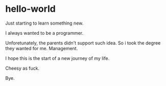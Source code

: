 # hello-world
Just starting to learn something new.

I always wanted to be a programmer.

Unforetunately, the parents didn't support such idea.
So i took the degree they wanted for me. Management.

I hope this is the start of a new journey of my life.

Cheesy as fuck.

Bye.
